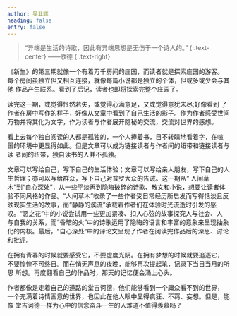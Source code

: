 ```yaml
---
author: 吴业辉
heading: false
entry: false
---
```


> “异端是生活的诗歌，因此有异端思想是无伤于一个诗人的。”
> {:.text-center}
——歌德
> {:.text-right}

《新生》的第三期就像一个有着万千房间的庄园，而读者就是探索庄园的游客。 每个房间虽独立但又相互连接，就像每篇小说都是独立的个体，但或多或少会与其他 作品产生联系。看到了后记，读者也即将探索完整个庄园了。 

读完这一期，或觉得怅然若失，或觉得心满意足，又或觉得意犹未尽;好像看到 了作者在房中写作的样子，好像从文章中看到了自己生活的影子。作为作者感受世间万物并将其化为文字，作为读者与作者展开隐秘的交流，交流对世界的感想。 

看上去每个独自阅读的人都是孤独的，一个人捧着书，目不转睛地看着字，在喧 嚣的环境中更显得如此。但是文章可以成为链接读者与作者间的纽带和链接读者与读 者间的纽带，独自读书的人并不孤独。 

文章可以写给自己，写下自己的生活体验；文章可以写给亲人朋友，写下自己的人生哲理；亦可以写给群众，写下自己对普罗大众的告诫。这一期从“ 人间草木”到“自心深处”，从一些平淡再到隐晦破碎的诗歌、散文和小说，想要让读者体验不同风格的作品。“人间草木”收录了一些作者受日常经历所启发而写得恬淡且反映现实生活的故事，而“静静的溪流”承载着作者们在体验时光流逝时引发的感叹。“恶之花”中的小说尝试用一些更加紧凑、扣人心弦的故事探究人与社会、人 与自我的关系，而“昏暗的火”中的诗歌运用了隐晦的语言和丰富的意象来呈现抽象化的内核。最后，“自心深处”中的评论文呈现了作者在阅读完作品后的深思、讨论 和批评。 

在拥有青春的时候就要感受它，不要虚度光阴。在拥有梦想的时候就要追逐它， 不要惶惶不可终日。而在悄无声息的夜晚，能够再次提起笔，记录下当日当月的所思 所想。再度翻看自己的作品时，那天的记忆便会涌上心头。 

作者都像是走着自己的道路的堂吉诃德，他们能够看到一个庸众看不到的世界， 一个充满着诗情画意的世界，也因此在他人眼中显得疯狂、不羁、妄想。但是，能像 堂吉诃德一样为心中的信念奋斗一生的人难道不值得羡慕吗 ? 
